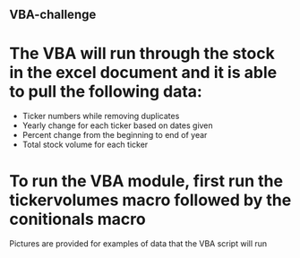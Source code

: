 ## VBA-challenge
# The VBA will run through the stock in the excel document and it is able to pull the following data:
* Ticker numbers while removing duplicates
* Yearly change for each ticker based on dates given
* Percent change from the beginning to end of year
* Total stock volume for each ticker

# To run the VBA module, first run the tickervolumes macro followed by the conitionals macro

Pictures are provided for examples of data that the VBA script will run
